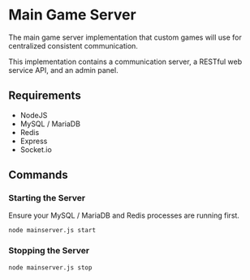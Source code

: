 # Main Game Server

The main game server implementation that custom games will use for centralized consistent communication.

This implementation contains a communication server, a RESTful web service API, and an admin panel.

## Requirements

* NodeJS
* MySQL / MariaDB
* Redis
* Express
* Socket.io

## Commands

### Starting the Server

Ensure your MySQL / MariaDB and Redis processes are running first.

```
node mainserver.js start
```

### Stopping the Server

```
node mainserver.js stop
```

